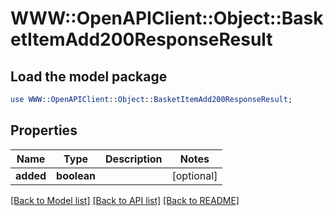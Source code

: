 # WWW::OpenAPIClient::Object::BasketItemAdd200ResponseResult

## Load the model package
```perl
use WWW::OpenAPIClient::Object::BasketItemAdd200ResponseResult;
```

## Properties
Name | Type | Description | Notes
------------ | ------------- | ------------- | -------------
**added** | **boolean** |  | [optional] 

[[Back to Model list]](../README.md#documentation-for-models) [[Back to API list]](../README.md#documentation-for-api-endpoints) [[Back to README]](../README.md)


